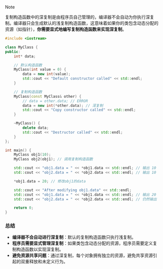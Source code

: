>[!note]
>复制构造函数中的深复制是由程序员自己管理的，编译器不会自动为你执行深复制。编译器只会生成默认的浅复制构造函数，这意味着如果你的类包含动态分配的资源（如指针），**你需要显式地编写复制构造函数来实现深复制**。


```cpp
#include <iostream>

class MyClass {
public:
    int* data;

    // 默认构造函数
    MyClass(int value = 0) {
        data = new int(value);
        std::cout << "Default constructor called" << std::endl;
    }

    // 复制构造函数
    MyClass(const MyClass& other) {
        // data = other.data; // ERROR
        data = new int(*other.data); // 深复制
        std::cout << "Copy constructor called" << std::endl;
    }

    ~MyClass() {
        delete data;
        std::cout << "Destructor called" << std::endl;
    }
};

int main() {
    MyClass obj1(10);
    MyClass obj2(obj1); // 调用复制构造函数

    std::cout << "obj1.data = " << *obj1.data << std::endl; // 输出 10
    std::cout << "obj2.data = " << *obj2.data << std::endl; // 输出 10

    *obj1.data = 20; // 修改obj1的data

    std::cout << "After modifying obj1.data" << std::endl;
    std::cout << "obj1.data = " << *obj1.data << std::endl; // 输出 20
    std::cout << "obj2.data = " << *obj2.data << std::endl; // 仍然输出 10

    return 0;
}
```

### 总结
- **编译器不会自动进行深复制**：默认的复制构造函数只执行浅复制。
- **程序员需要显式管理深复制**：如果类包含动态分配的资源，程序员需要定义复制构造函数以实现深复制。
- **避免资源共享问题**：通过深复制，每个对象拥有独立的资源，避免共享资源引起的双重释放和未定义行为。